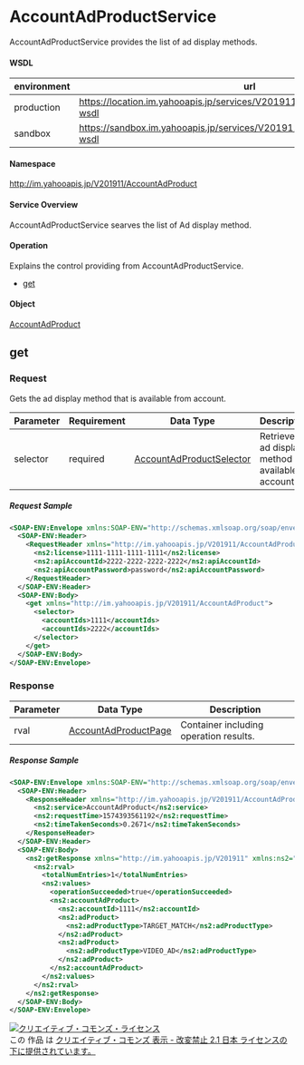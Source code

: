 # AccountAdProductService
AccountAdProductService provides the list of ad display methods.
#### WSDL
| environment | url |
|---|---|
| production  | https://location.im.yahooapis.jp/services/V201911/AccountAdProductService?wsdl |
| sandbox  | https://sandbox.im.yahooapis.jp/services/V201911/AccountAdProductService?wsdl |
#### Namespace
http://im.yahooapis.jp/V201911/AccountAdProduct
#### Service Overview
AccountAdProductService searves the list of Ad display method.
#### Operation
Explains the control providing from AccountAdProductService.

+ [get](#get)

#### Object
[AccountAdProduct](../data/AccountAdProduct)

## get

### Request
Gets the ad display method that is available from account.

| Parameter | Requirement | Data Type | Description |
|---|---|---|---|
| selector | required | [AccountAdProductSelector](../data/AccountAdProduct/AccountAdProductSelector.md) | Retrieve the ad display method available on account. |

##### Request Sample
```xml
<SOAP-ENV:Envelope xmlns:SOAP-ENV="http://schemas.xmlsoap.org/soap/envelope/">
  <SOAP-ENV:Header>
    <RequestHeader xmlns="http://im.yahooapis.jp/V201911/AccountAdProduct" xmlns:ns2="http://im.yahooapis.jp/V201911">
      <ns2:license>1111-1111-1111-1111</ns2:license>
      <ns2:apiAccountId>2222-2222-2222-2222</ns2:apiAccountId>
      <ns2:apiAccountPassword>password</ns2:apiAccountPassword>
    </RequestHeader>
  </SOAP-ENV:Header>
  <SOAP-ENV:Body>
    <get xmlns="http://im.yahooapis.jp/V201911/AccountAdProduct">
      <selector>
        <accountIds>1111</accountIds>
        <accountIds>2222</accountIds>
      </selector>
    </get>
  </SOAP-ENV:Body>
</SOAP-ENV:Envelope>
```

### Response
| Parameter | Data Type | Description |
|---|---|---|
| rval | [AccountAdProductPage](../data/AccountAdProduct/AccountAdProductPage.md) | Container including operation results. |

##### Response Sample
```xml
<SOAP-ENV:Envelope xmlns:SOAP-ENV="http://schemas.xmlsoap.org/soap/envelope/">
  <SOAP-ENV:Header>
    <ResponseHeader xmlns="http://im.yahooapis.jp/V201911/AccountAdProduct" xmlns:ns2="http://im.yahooapis.jp/V201911">
      <ns2:service>AccountAdProduct</ns2:service>
      <ns2:requestTime>1574393561192</ns2:requestTime>
      <ns2:timeTakenSeconds>0.2671</ns2:timeTakenSeconds>
    </ResponseHeader>
  </SOAP-ENV:Header>
  <SOAP-ENV:Body>
    <ns2:getResponse xmlns="http://im.yahooapis.jp/V201911" xmlns:ns2="http://im.yahooapis.jp/V201911/AccountAdProduct">
      <ns2:rval>
        <totalNumEntries>1</totalNumEntries>
        <ns2:values>
          <operationSucceeded>true</operationSucceeded>
          <ns2:accountAdProduct>
            <ns2:accountId>1111</ns2:accountId>
            <ns2:adProduct>
              <ns2:adProductType>TARGET_MATCH</ns2:adProductType>
            </ns2:adProduct>
            <ns2:adProduct>
              <ns2:adProductType>VIDEO_AD</ns2:adProductType>
            </ns2:adProduct>
          </ns2:accountAdProduct>
        </ns2:values>
      </ns2:rval>
    </ns2:getResponse>
  </SOAP-ENV:Body>
</SOAP-ENV:Envelope>
```

<a rel="license" href="http://creativecommons.org/licenses/by-nd/2.1/jp/"><img alt="クリエイティブ・コモンズ・ライセンス" style="border-width:0" src="https://i.creativecommons.org/l/by-nd/2.1/jp/88x31.png" /></a><br />この 作品 は <a rel="license" href="http://creativecommons.org/licenses/by-nd/2.1/jp/">クリエイティブ・コモンズ 表示 - 改変禁止 2.1 日本 ライセンスの下に提供されています。</a>

